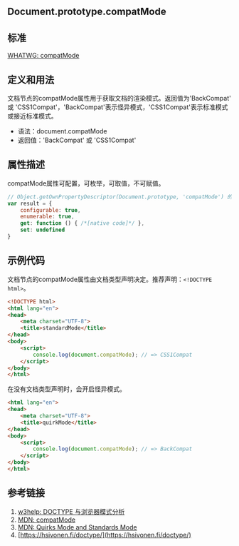 ## Document.prototype.compatMode

## 标准
[WHATWG: compatMode](https://dom.spec.whatwg.org/#dom-document-compatmode)

## 定义和用法
文档节点的compatMode属性用于获取文档的渲染模式。返回值为'BackCompat' 或 'CSS1Compat'，'BackCompat'表示怪异模式，'CSS1Compat'表示标准模式或接近标准模式。

- 语法：document.compatMode
- 返回值：'BackCompat' 或 'CSS1Compat'

## 属性描述
compatMode属性可配置，可枚举，可取值，不可赋值。

```javascript
// Object.getOwnPropertyDescriptor(Document.prototype, 'compatMode') 的结果如下：
var result = {
    configurable: true,
    enumerable: true,
    get: function () { /*[native code]*/ },
    set: undefined
}
```

## 示例代码
文档节点的compatMode属性由文档类型声明决定。推荐声明：`<!DOCTYPE html>`。
```html
<!DOCTYPE html>
<html lang="en">
<head>
    <meta charset="UTF-8">
    <title>standardMode</title>
</head>
<body>
    <script>
        console.log(document.compatMode); // => CSS1Compat
    </script>
</body>
</html>
```
在没有文档类型声明时，会开启怪异模式。
```html
<html lang="en">
<head>
    <meta charset="UTF-8">
    <title>quirkMode</title>
</head>
<body>
    <script>
        console.log(document.compatMode); // => BackCompat
    </script>
</body>
</html>
```

## 参考链接
1. [w3help: DOCTYPE 与浏览器模式分析](http://w3help.org/zh-cn/casestudies/002)
2. [MDN: compatMode](https://developer.mozilla.org/en-US/docs/Web/API/Document/compatMode)
3. [MDN: Quirks Mode and Standards Mode](https://developer.mozilla.org/en-US/docs/Quirks_Mode_and_Standards_Mode)
4. [https://hsivonen.fi/doctype/](https://hsivonen.fi/doctype/)
